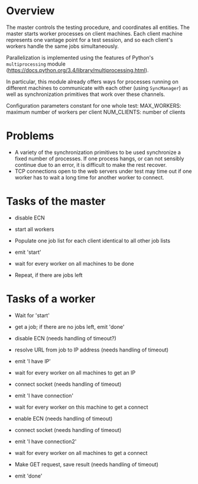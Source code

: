 # Overview
The master controls the testing procedure, and coordinates all entities. The master starts worker processes on client machines. Each client machine represents one vantage point for a test session, and so each client's workers handle the same jobs simultaneously.

Parallelization is implemented using the features of Python's ``multiprocessing`` module (https://docs.python.org/3.4/library/multiprocessing.html).

In particular, this module already offers ways for processes running on different machines to communicate with each other (using ``SyncManager``) as well as synchronization primitives that work over these channels.

Configuration parameters constant for one whole test:
MAX_WORKERS: maximum number of workers per client
NUM_CLIENTS: number of clients

# Problems
* A variety of the synchronization primitives to be used synchronize a fixed number of processes. If one process hangs, or can not sensibly continue due to an error, it is difficult to make the rest recover.
* TCP connections open to the web servers under test may time out if one worker has to wait a long time for another worker to connect.

# Tasks of the master
* disable ECN

* start all workers

* Populate one job list for each client identical to all other job lists

* emit 'start'
* wait for every worker on all machines to be done

* Repeat, if there are jobs left

# Tasks of a worker

* Wait for 'start'

* get a job; if there are no jobs left, emit 'done'
* disable ECN (needs handling of timeout?)
* resolve URL from job to IP address (needs handling of timeout)

* emit 'I have IP'
* wait for every worker on all machines to get an IP

* connect socket (needs handling of timeout)

* emit 'I have connection'
* wait for every worker on this machine to get a connect

* enable ECN (needs handling of timeout)
* connect socket (needs handling of timeout)

* emit 'I have connection2'
* wait for every worker on all machines to get a connect

* Make GET request, save result (needs handling of timeout)

* emit 'done'
